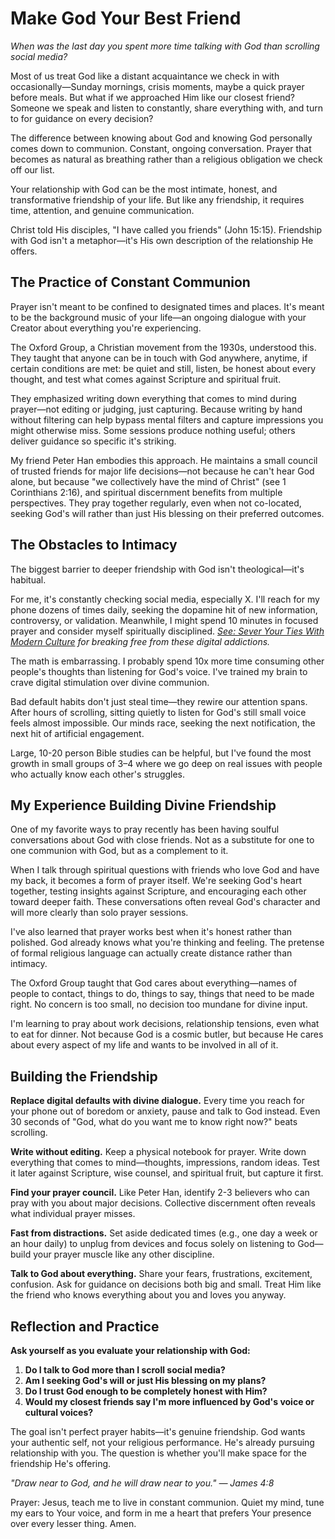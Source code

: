 # Make God Your Best Friend

*When was the last day you spent more time talking with God than scrolling social media?*

Most of us treat God like a distant acquaintance we check in with occasionally—Sunday mornings, crisis moments, maybe a quick prayer before meals. But what if we approached Him like our closest friend? Someone we speak and listen to constantly, share everything with, and turn to for guidance on every decision?

The difference between knowing about God and knowing God personally comes down to communion. Constant, ongoing conversation. Prayer that becomes as natural as breathing rather than a religious obligation we check off our list.

Your relationship with God can be the most intimate, honest, and transformative friendship of your life. But like any friendship, it requires time, attention, and genuine communication.

Christ told His disciples, "I have called you friends" (John 15:15). Friendship with God isn't a metaphor—it's His own description of the relationship He offers.

## The Practice of Constant Communion

Prayer isn't meant to be confined to designated times and places. It's meant to be the background music of your life—an ongoing dialogue with your Creator about everything you're experiencing.

The Oxford Group, a Christian movement from the 1930s, understood this. They taught that anyone can be in touch with God anywhere, anytime, if certain conditions are met: be quiet and still, listen, be honest about every thought, and test what comes against Scripture and spiritual fruit.

They emphasized writing down everything that comes to mind during prayer—not editing or judging, just capturing. Because writing by hand without filtering can help bypass mental filters and capture impressions you might otherwise miss. Some sessions produce nothing useful; others deliver guidance so specific it's striking.

My friend Peter Han embodies this approach. He maintains a small council of trusted friends for major life decisions—not because he can't hear God alone, but because "we collectively have the mind of Christ" (see 1 Corinthians 2:16), and spiritual discernment benefits from multiple perspectives. They pray together regularly, even when not co-located, seeking God's will rather than just His blessing on their preferred outcomes.

## The Obstacles to Intimacy

The biggest barrier to deeper friendship with God isn't theological—it's habitual.

For me, it's constantly checking social media, especially X. I'll reach for my phone dozens of times daily, seeking the dopamine hit of new information, controversy, or validation. Meanwhile, I might spend 10 minutes in focused prayer and consider myself spiritually disciplined. *[See: Sever Your Ties With Modern Culture](sever-your-ties-with-modern-culture.md) for breaking free from these digital addictions.*

The math is embarrassing. I probably spend 10x more time consuming other people's thoughts than listening for God's voice. I've trained my brain to crave digital stimulation over divine communion.

Bad default habits don't just steal time—they rewire our attention spans. After hours of scrolling, sitting quietly to listen for God's still small voice feels almost impossible. Our minds race, seeking the next notification, the next hit of artificial engagement.

Large, 10-20 person Bible studies can be helpful, but I've found the most growth in small groups of 3–4 where we go deep on real issues with people who actually know each other's struggles.

## My Experience Building Divine Friendship

One of my favorite ways to pray recently has been having soulful conversations about God with close friends. Not as a substitute for one to one communion with God, but as a complement to it.

When I talk through spiritual questions with friends who love God and have my back, it becomes a form of prayer itself. We're seeking God's heart together, testing insights against Scripture, and encouraging each other toward deeper faith. These conversations often reveal God's character and will more clearly than solo prayer sessions.

I've also learned that prayer works best when it's honest rather than polished. God already knows what you're thinking and feeling. The pretense of formal religious language can actually create distance rather than intimacy.

The Oxford Group taught that God cares about everything—names of people to contact, things to do, things to say, things that need to be made right. No concern is too small, no decision too mundane for divine input.

I'm learning to pray about work decisions, relationship tensions, even what to eat for dinner. Not because God is a cosmic butler, but because He cares about every aspect of my life and wants to be involved in all of it.

## Building the Friendship

**Replace digital defaults with divine dialogue.** Every time you reach for your phone out of boredom or anxiety, pause and talk to God instead. Even 30 seconds of "God, what do you want me to know right now?" beats scrolling.

**Write without editing.** Keep a physical notebook for prayer. Write down everything that comes to mind—thoughts, impressions, random ideas. Test it later against Scripture, wise counsel, and spiritual fruit, but capture it first.

**Find your prayer council.** Like Peter Han, identify 2-3 believers who can pray with you about major decisions. Collective discernment often reveals what individual prayer misses.

**Fast from distractions.** Set aside dedicated times (e.g., one day a week or an hour daily) to unplug from devices and focus solely on listening to God—build your prayer muscle like any other discipline.

**Talk to God about everything.** Share your fears, frustrations, excitement, confusion. Ask for guidance on decisions both big and small. Treat Him like the friend who knows everything about you and loves you anyway.

## Reflection and Practice

**Ask yourself as you evaluate your relationship with God:**

1. **Do I talk to God more than I scroll social media?**
2. **Am I seeking God's will or just His blessing on my plans?**
3. **Do I trust God enough to be completely honest with Him?**
4. **Would my closest friends say I'm more influenced by God's voice or cultural voices?**

The goal isn't perfect prayer habits—it's genuine friendship. God wants your authentic self, not your religious performance. He's already pursuing relationship with you. The question is whether you'll make space for the friendship He's offering.

*"Draw near to God, and he will draw near to you." — James 4:8*

Prayer: Jesus, teach me to live in constant communion. Quiet my mind, tune my ears to Your voice, and form in me a heart that prefers Your presence over every lesser thing. Amen.